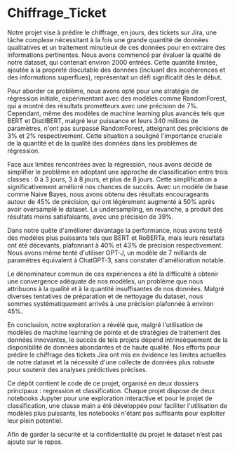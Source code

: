 ﻿# Chiffrage_Ticket
Notre projet vise à prédire le chiffrage, en jours, des tickets sur Jira, une tâche complexe nécessitant à la fois une grande quantité de données qualitatives et un traitement minutieux de ces données pour en extraire des informations pertinentes. Nous avons commencé par évaluer la qualité de notre dataset, qui contenait environ 2000 entrées. Cette quantité limitée, ajoutée à la propreté discutable des données (incluant des incohérences et des informations superflues), représentait un défi significatif dès le début.

Pour aborder ce problème, nous avons opté pour une stratégie de régression initiale, expérimentant avec des modèles comme RandomForest, qui a montré des résultats prometteurs avec une précision de 7%. Cependant, même des modèles de machine learning plus avancés tels que BERT et DistilBERT, malgré leur puissance et leurs 340 millions de paramètres, n'ont pas surpassé RandomForest, atteignant des précisions de 3% et 2% respectivement. Cette situation a souligné l'importance cruciale de la quantité et de la qualité des données dans les problèmes de régression.

Face aux limites rencontrées avec la régression, nous avons décidé de simplifier le problème en adoptant une approche de classification entre trois classes : 0 à 3 jours, 3 à 8 jours, et plus de 8 jours. Cette simplification a significativement amélioré nos chances de succès. Avec un modèle de base comme Naive Bayes, nous avons obtenu des résultats encourageants autour de 45% de précision, qui ont légèrement augmenté à 50% après avoir oversamplé le dataset. Le undersampling, en revanche, a produit des résultats moins satisfaisants, avec une précision de 39%.

Dans notre quête d'améliorer davantage la performance, nous avons testé des modèles plus puissants tels que BERT et RoBERTa, mais leurs résultats ont été décevants, plafonnant à 40% et 43% de précision respectivement. Nous avons même tenté d'utiliser GPT-J, un modèle de 7 milliards de paramètres équivalent à ChatGPT-3, sans constater d'amélioration notable.

Le dénominateur commun de ces expériences a été la difficulté à obtenir une convergence adéquate de nos modèles, un problème que nous attribuons à la qualité et à la quantité insuffisantes de nos données. Malgré diverses tentatives de préparation et de nettoyage du dataset, nous sommes systématiquement arrivés à une précision plafonnée à environ 45%.

En conclusion, notre exploration a révélé que, malgré l'utilisation de modèles de machine learning de pointe et de stratégies de traitement des données innovantes, le succès de tels projets dépend intrinsèquement de la disponibilité de données abondantes et de haute qualité. Nos efforts pour prédire le chiffrage des tickets Jira ont mis en évidence les limites actuelles de notre dataset et la nécessité d'une collecte de données plus robuste pour soutenir des analyses prédictives précises.

Ce dépôt contient le code de ce projet, organisé en deux dossiers principaux : regression et classification. Chaque projet dispose de deux notebooks Jupyter pour une exploration interactive et pour le projet de classification, une classe main a été développée pour faciliter l'utilisation de modèles plus puissants, les notebooks n'étant pas suffisants pour exploiter leur plein potentiel.

Afin de garder la sécurité et la confidentialité du projet le dataset n’est pas ajoute sur le repos.

